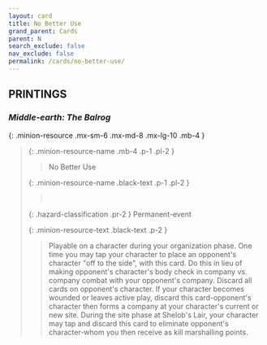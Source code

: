 ```yaml
---
layout: card
title: No Better Use
grand_parent: Cards
parent: N
search_exclude: false
nav_exclude: false
permalink: /cards/no-better-use/
---
```


## PRINTINGS


### _Middle-earth: The Balrog_

{: .minion-resource .mx-sm-6 .mx-md-8 .mx-lg-10 .mb-4 }
> {: .minion-resource-name .mb-4 .p-1 .pl-2 }
> > <div class="hazard-mp"></div>
> > <div class="card-name">No Better Use</div>
>
> {: .minion-resource-name .black-text .p-1 .pl-2 }
> > &nbsp;
>
> {: .hazard-classification .pr-2 }
> Permanent-event
>
> {: .minion-resource-text .black-text .p-2 }
> > Playable on a character during your organization phase. One time you may tap your character to place an opponent's character "off to the side", with this card. Do this in lieu of making opponent's character's body check in company vs. company combat with your opponent's company. Discard all cards on opponent's character. If your character becomes wounded or leaves active play, discard this card-opponent's character then forms a company at your character's current or new site. During the site phase at Shelob's Lair, your character may tap and discard this card to eliminate opponent's character-whom you then receive as kill marshalling points. 
> 
